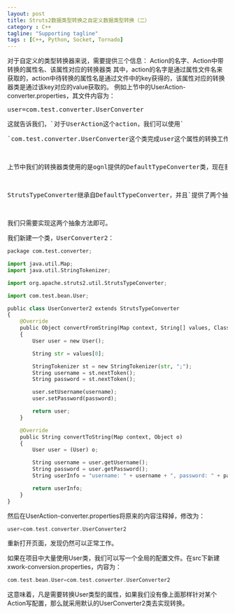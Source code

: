 ```yaml
---
layout: post
title: Struts2数据类型转换之自定义数据类型转换（二）
category : C++
tagline: "Supporting tagline"
tags : [C++, Python, Socket, Tornado]
---
```

对于自定义的类型转换器来说，需要提供三个信息：
  Action的名字、Action中带转换的属性名、该属性对应的转换器类
 其中，action的名字是通过属性文件名来获取的，action中待转换的属性名是通过文件中的key获得的，该属性对应的转换器类是通过该key对应的value获取的。
 例如上节中的UserAction-converter.properties，其文件内容为：
 <pre>user=com.test.converter.UserConverter</pre><pre>这就告诉我们，`对于UserAction这个action，我们可以使用`</pre><pre>`com.test.converter.UserConverter这个类完成user这个属性的转换工作`。</pre><pre> </pre><pre>上节中我们的转换器类使用的是ognl提供的DefaultTypeConverter类，现在我们采用Struts提供的StrutsTypeConverter来简化代码的编写。</pre><pre> </pre><pre>StrutsTypeConverter继承自DefaultTypeConverter，并且`提供了两个抽象方法：converterFromString与convertToString`，分别表示从页面的String转化为后台对象，以及从后台对象转化为页面的字符串。</pre><pre> </pre><pre>我们只需要实现这两个抽象方法即可。</pre><pre>我们新建一个类，UserConverter2：</pre>


```Python
package com.test.converter;

import java.util.Map;
import java.util.StringTokenizer;

import org.apache.struts2.util.StrutsTypeConverter;

import com.test.bean.User;

public class UserConverter2 extends StrutsTypeConverter
{
    @Override
    public Object convertFromString(Map context, String[] values, Class toClass)
    {
        User user = new User();

        String str = values[0];

        StringTokenizer st = new StringTokenizer(str, ";");
        String username = st.nextToken();
        String password = st.nextToken();

        user.setUsername(username);
        user.setPassword(password);

        return user;
    }

    @Override
    public String convertToString(Map context, Object o)
    {
        User user = (User) o;

        String username = user.getUsername();
        String password = user.getPassword();
        String userInfo = "username: " + username + ", password: " + password;

        return userInfo;
    }
}
```
		
然后在UserAction-converter.properties将原来的内容注释掉，修改为：



```C++
user=com.test.converter.UserConverter2
```
		

 

重新打开页面，发现仍然可以正常工作。

 

如果在项目中大量使用User类，我们可以写一个全局的配置文件。在src下新建xwork-conversion.properties，内容为：



```C++
com.test.bean.User=com.test.converter.UserConverter2
```
		
这意味着，凡是需要转换User类型的属性，如果我们没有像上面那样针对某个Action写配置，那么就采用默认的UserConverter2类去实现转换。
			